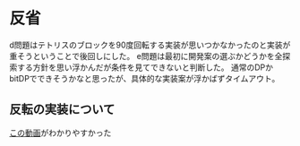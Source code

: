 # 反省

d問題はテトリスのブロックを90度回転する実装が思いつかなかったのと実装が重そうということで後回しにした。
e問題は最初に開発案の選ぶかどうかを全探索する方針を思い浮かんだが条件を見てできないと判断した。
通常のDPかbitDPでできそうかなと思ったが、具体的な実装案が浮かばずタイムアウト。

## 反転の実装について
[この動画](https://www.youtube.com/watch?v=iLprGQDkfww)がわかりやすかった
